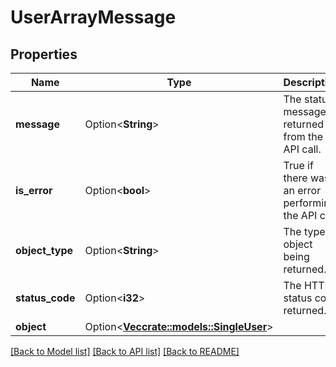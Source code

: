 # UserArrayMessage

## Properties

Name | Type | Description | Notes
------------ | ------------- | ------------- | -------------
**message** | Option<**String**> | The status message returned from the API call. | [optional]
**is_error** | Option<**bool**> | True if there was an error performing the API call. | [optional]
**object_type** | Option<**String**> | The type of object being returned. | [optional]
**status_code** | Option<**i32**> | The HTTP status code returned. | [optional]
**object** | Option<[**Vec<crate::models::SingleUser>**](SingleUser.md)> |  | [optional]

[[Back to Model list]](../README.md#documentation-for-models) [[Back to API list]](../README.md#documentation-for-api-endpoints) [[Back to README]](../README.md)


